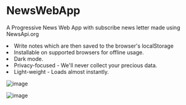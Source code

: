 # NewsWebApp
A Progressive News Web App with subscribe news letter made using NewsApi.org
<li>
                Write notes which are then saved to the browser's localStorage
              </li>
              <li>Installable on supported browsers for offline usage.</li>
              <li>Dark mode.</li>
              <li>Privacy-focused - We'll never collect your precious data.</li>
              <li>Light-weight - Loads almost instantly.</li>

![image](https://github.com/PrathameshMalavi/NewsWebApp/assets/114830029/4b72ec08-f05f-410e-ac0e-6c72e5425473)

![image](https://github.com/PrathameshMalavi/NewsWebApp/assets/114830029/c9fd2af3-eb1d-4cff-8fcf-96af269f38ac)

